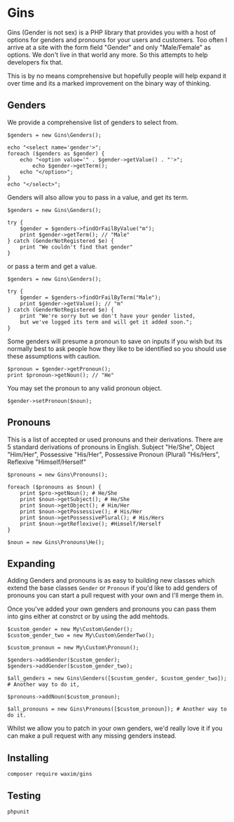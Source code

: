 # Gins
Gins (Gender is not sex) is a PHP library that provides you with a host of options for genders and pronouns for your users and customers. Too often I arrive at a site with the form field "Gender" and only "Male/Female" as options. We don't live in that world any more. So this attempts to help developers fix that.

This is by no means comprehensive but hopefully people will help expand it over time and its a marked improvement on the binary way of thinking.

## Genders
We provide a comprehensive list of genders to select from.

```
$genders = new Gins\Genders();

echo "<select name='gender'>";
foreach ($genders as $gender) {
    echo "<option value='" . $gender->getValue() . "'>";
        echo $gender->getTerm();
    echo "</option>";
}
echo "</select>";
```

Genders will also allow you to pass in a value, and get its term.

```
$genders = new Gins\Genders();

try {
    $gender = $genders->findOrFailByValue("m");
    print $gender->getTerm(); // "Male"
} catch (GenderNotRegistered $e) {
    print "We couldn't find that gender"
}
```

or pass a term and get a value.

```
$genders = new Gins\Genders();

try {
    $gender = $genders->findOrFailByTerm("Male");
    print $gender->getValue(); // "m"
} catch (GenderNotRegistered $e) {
    print "We're sorry but we don't have your gender listed,
    but we've logged its term and will get it added soon.";
}
```

Some genders will presume a pronoun to save on inputs if you wish but its normally best to ask people how they like to be identified so you should use these assumptions with caution.

```
$pronoun = $gender->getPronoun();
print $pronoun->getNoun(); // "He"
```

You may set the pronoun to any valid pronoun object.
```
$gender->setPronoun($noun);
```

## Pronouns
This is a list of accepted or used pronouns and their derivations. There are 5 standard derivations of pronouns in English. Subject "He/She", Object "Him/Her", Possessive "His/Her", Possessive Pronoun (Plural) "His/Hers", Reflexive "Himself/Herself"

```
$pronouns = new Gins\Pronouns();

foreach ($pronouns as $noun) {
    print $pro->getNoun(); # He/She
    print $noun->getSubject(); # He/She
    print $noun->getObject(); # Him/Her
    print $noun->getPossessive(); # His/Her
    print $noun->getPossessivePlural(); # His/Hers
    print $noun->getReflexive(); #Himself/Herself
}
```

```
$noun = new Gins\Pronouns\He();
```

## Expanding
Adding Genders and pronouns is as easy to building new classes which extend the base classes `Gender` or `Pronoun` if you'd like to add genders of pronouns you can start a pull request with your own and I'll merge them in.

Once you've added your own genders and pronouns you can pass them into gins either at constrct or by using the add mehtods.

```
$custom_gender = new My\Custom\Gender();
$custom_gender_two = new My\Custom\GenderTwo();

$custom_pronoun = new My\Custom\Pronoun();

$genders->addGender($custom_gender);
$genders->addGender($custom_gender_two);

$all_genders = new Gins\Genders([$custom_gender, $custom_gender_two]); # Another way to do it,

$pronouns->addNoun($custom_pronoun);

$all_pronouns = new Gins\Pronouns([$custom_pronoun]); # Another way to do it.
```

Whilst we allow you to patch in your own genders, we'd really love it if you can make a pull request with any missing genders instead.

## Installing
```
composer require waxim/gins
```

## Testing
```
phpunit
```
